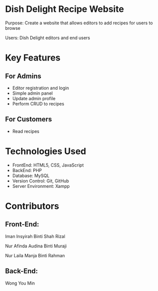 # Dish Delight Recipe Website #

Purpose: Create a website that allows editors to add recipes for users to browse

Users: Dish Delight editors and end users

# Key Features #
## For Admins
* Editor registration and login
* Simple admin panel
* Update admin profile
* Perform CRUD to recipes
## For Customers
* Read recipes

# Technologies Used #
* FrontEnd: HTML5, CSS, JavaScript
* BackEnd: PHP
* Database: MySQL
* Version Control: Git, GitHub
* Server Environment: Xampp

# Contributors #
## Front-End: 
Iman Insyirah Binti Shah Rizal

Nur Afinda Audina Binti Muraji

Nur Laila Manja Binti Rahman

## Back-End:

Wong You Min

